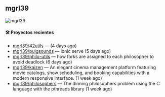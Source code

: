 ## mgrl39 
<p align="left"> <img src="https://komarev.com/ghpvc/?username=mgrbl&label=Profile%20views&color=0e75b6&style=flat" alt="mgrl39" /> </p>












#### 🛠 Proyectos recientes

- [mgrl39/42utils](https://github.com/mgrl39/42utils) —  (4 days ago)
- [mgrl39/puigsounds](https://github.com/mgrl39/puigsounds) — ionic serve (5 days ago)
- [mgrl39/philo-utils](https://github.com/mgrl39/philo-utils) — how forks are assigned to each philosopher to avoid deadlock (6 days ago)
- [mgrl39/kaizen](https://github.com/mgrl39/kaizen) — An elegant cinema management platform featuring movie catalogs, show scheduling, and booking capabilities with a modern responsive interface. (1 week ago)
- [mgrl39/philosophers](https://github.com/mgrl39/philosophers) — The dinning philosophers problem using the C language with the pthreads library (1 week ago)




